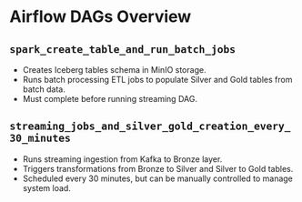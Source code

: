 # Airflow DAGs Overview

## `spark_create_table_and_run_batch_jobs`
- Creates Iceberg tables schema in MinIO storage.
- Runs batch processing ETL jobs to populate Silver and Gold tables from batch data.
- Must complete before running streaming DAG.

## `streaming_jobs_and_silver_gold_creation_every_30_minutes`
- Runs streaming ingestion from Kafka to Bronze layer.
- Triggers transformations from Bronze to Silver and Silver to Gold tables.
- Scheduled every 30 minutes, but can be manually controlled to manage system load.
